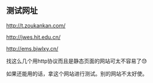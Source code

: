 ## 测试网址

http://t.zoukankan.com/

http://jwes.hit.edu.cn/

http://ems.bjwlxy.cn/

找这么几个用http协议而且是静态页面的网站可太不容易了😓

如果还能用的话，拿这个网站进行测试。别的网站不太好使。